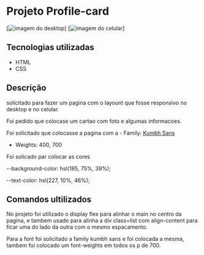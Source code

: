 # Projeto Profile-card

[<img src="./design/desing-desktop.png" alt="imagem do desktop">]
[<img src="./design/desing-celular.png" alt="imagem do celular">]
## Tecnologias utilizadas
- HTML
- CSS
## Descrição 
 solicitado para fazer um pagina  com o layount que fosse responsivo no desktop e no celular.

Foi pedido que colocase um cartao com foto e algumas informacoes.

Foi solicitado que colocasse a pagina com a - Family: [Kumbh Sans](https://fonts.google.com/specimen/Kumbh+Sans)
- Weights: 400, 700

Foi solicado par colocar as cores 

--background-color: hsl(185, 75%, 39%);

--text-color: hsl(227, 10%, 46%);

## Comandos ultilizados
 No projeto foi utilizado  o display flex para alinhar o main no centro da pagina, e tambem usado para alinha a div class=list com align-content para ficar uma do lado da outra com o mesmo espacamento.

Para a font foi solicitado a family kumbh sans e foi colocada a mesma, tambem foi colocado um font-weights em todos os p de 700.




